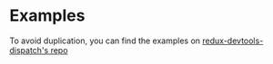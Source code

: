 # Examples

To avoid duplication, you can find the examples on [redux-devtools-dispatch's repo](https://github.com/YoruNoHikage/redux-devtools-dispatch/examples/)
